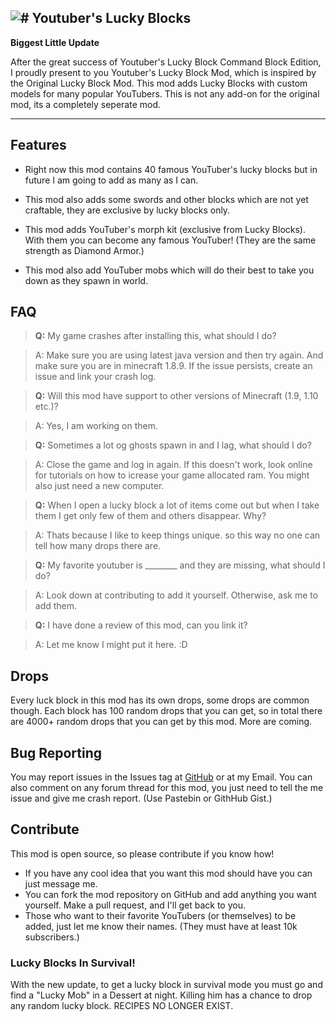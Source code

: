 ![# Youtuber's Lucky Blocks](https://raw.githubusercontent.com/spikespaz/YTLuckyBlocks/1.8.9/ytlblocks.png)
---
**Biggest Little Update**

After the great success of Youtuber's Lucky Block Command Block Edition, I proudly present to you Youtuber's Lucky Block Mod, which is inspired by the Original Lucky Block Mod. This mod adds Lucky Blocks with custom models for many popular YouTubers. This is not any add-on for the original mod, its a completely seperate mod.

---
## Features
* Right now this mod contains 40 famous YouTuber's lucky blocks but in future I am going to add as many as I can.
* This mod also adds some swords and other blocks which are not yet craftable, they are exclusive by lucky blocks only.
* This mod adds YouTuber's morph kit (exclusive from Lucky Blocks). With them you can become any famous YouTuber! (They are the same strength as Diamond Armor.)

* This mod also add YouTuber mobs which will do their best to take you down as they spawn in world.

## FAQ
> **Q:** My game crashes after installing this, what should I do?

> A: Make sure you are using latest java version and then try again. And make sure you are in minecraft 1.8.9. If the issue persists, create an issue and link your crash log.

> **Q:** Will this mod have support to other versions of Minecraft (1.9, 1.10 etc.)?

> A: Yes, I am working on them.

> **Q:** Sometimes a lot og ghosts spawn in and I lag, what should I do?

> A: Close the game and log in again. If this doesn't work, look online for tutorials on how to icrease your game allocated ram. You might also just need a new computer.

> **Q:** When I open a lucky block a lot of items come out but when I take them I get only few of them and others disappear. Why?

> A: Thats because I like to keep things unique. so this way no one can tell how many drops there are.

> **Q:** My favorite youtuber is ________ and they are missing, what should I do?

> A: Look down at contributing to add it yourself. Otherwise, ask me to add them.

> **Q:** I have done a review of this mod, can you link it?

> A: Let me know I might put it here. :D

## Drops
Every luck block in this mod has its own drops, some drops are common though. Each block has 100 random drops that you can get, so in total there are 4000+ random drops that you can get by this mod. More are coming.

## Bug Reporting
You may report issues in the Issues tag at [GitHub](https://github.com/thvardhan/Youtuber-s-Lucky-Blocks-1.8.9) or at my Email. You can also comment on any forum thread for this mod, you just need to tell the me issue and give me crash report. (Use Pastebin or GithHub Gist.)

## Contribute
This mod is open source, so please contribute if you know how!
* If you have any cool idea that you want this mod should have you can just message me.
* You can fork the mod repository on GitHub and add anything you want yourself. Make a pull request, and I'll get back to you.
* Those who want to their favorite YouTubers (or themselves) to be added, just let me know their names. (They must have at least 10k subscribers.)

### Lucky Blocks In Survival!
With the new update, to get a lucky block in survival mode you must go and find a "Lucky Mob" in a Dessert at night. Killing him has a chance to drop any random lucky block. RECIPES NO LONGER EXIST.
